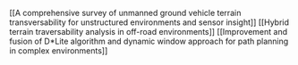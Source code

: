 [[A comprehensive survey of unmanned ground vehicle terrain transversability for unstructured environments and sensor insight]]
[[Hybrid terrain traversability analysis in off-road environments]]
[[Improvement and fusion of D*Lite algorithm and dynamic window approach for path planning in complex environments]]


